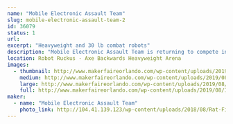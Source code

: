 ```yaml
---
name: "Mobile Electronic Assault Team"
slug: mobile-electronic-assault-team-2
id: 36079
status: 1
url: 
excerpt: "Heavyweight and 30 lb combat robots"
description: "Mobile Electronic Assault Team is returning to compete in the Orlando Maker Faire Robot Ruckus with Ratfish - a 220 lb Flipper, and Imperial Entanglements - a 30 lb pneumatic flipper. Ratfish has been completely rebuilt with brushless drive and weapon power, hoping to improve upon its performance from last year. Imperial Entanglements returns for the first time since the 2016 Maker Faire."
location: Robot Ruckus - Axe Backwards Heavyweight Arena
images:
  - thumbnail: http://www.makerfaireorlando.com/wp-content/uploads/2019/08/IMG_20170216_200649288.jpg
    medium: http://www.makerfaireorlando.com/wp-content/uploads/2019/08/IMG_20170216_200649288.jpg
    large: http://www.makerfaireorlando.com/wp-content/uploads/2019/08/IMG_20170216_200649288.jpg
    full: http://www.makerfaireorlando.com/wp-content/uploads/2019/08/IMG_20170216_200649288.jpg
maker:
  - name: "Mobile Electronic Assault Team"
    photo_link: http://104.41.139.123/wp-content/uploads/2018/08/Rat-Fish-1024x576.jpg
---
```

